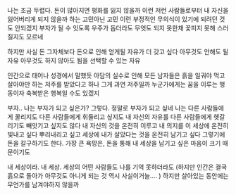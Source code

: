나는 조금 두렵다.
돈이 많아지면
평화를 잃지 않을까
이런 저런 사람들로부터 내 자신을 잃어버리게 되지 않을까 하는 고민아닌 고민
이런 부정적인 무의식이 있기에
되려던 것도 안되겠지
부자가 될 수 잇도록
우주가 돕더라도
무엇도 되지 못한채
꽃피지 못해 스러질지도 모르네

하지만
사실 돈 그자체보다
돈으로 인해 얻게될 자유가 더 갖고 싶다
아무것도 안해도 될 자유
아무것도 하지 않아도 됨을 선택할 수 있는 자유

인간으로 태어나
성경에서 말했듯
아담의 실수로 인해 모든 남자들은
흙을 일궈야 먹고 살아야만 하는 저주를 받았다고 하나
그게 과연 저주일까
누군가에게는 꿈을 이루는 행동이자
축복받은 행복일 수도 있겠지

부자..
나는 부자가 되고 싶은가?
그렇다.
정말로 부자가 되고 싶네
나는
다른 사람들에게 꿀리지도
다른 사람들에게 휘둘리고 싶지도
내 자신의 자유를 다른 사람들에게 헷갈리기도
빼앗기고 싶지도 않다
내 자신의 것을 온전히 이루고
내 의지를 이 세상에 온전히 빛내고 싶다
뿌리내리고 싶고
세상에 내가 살았다는 것을 온전히 남기고 싶다
그렇기에 돈을 갈구하기도 한다.
가장 큰 욕망은, 돈을 통해 내 세상을 남기고 싶은 마음이 크기 때문이기도

내 세상이라.
내 세상.
세상의 어떤 사람들도 나를 기억 못하더라도
(하지만 인간은 결국 흙으로 돌아가 아무것도 아니게 되는 것 역시 사실이거늘....
) 
하지만 살아있는 동안에는 무언가를 남겨야하지 않을까